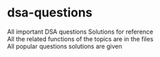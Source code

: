 # dsa-questions
All important DSA questions Solutions for reference <br>
All the related functions of the topics are in the files <br>
All popular questions solutions are given

